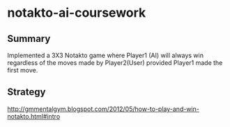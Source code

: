 # notakto-ai-coursework
## Summary ##
Implemented a 3X3 Notakto game where Player1 (AI) will always win regardless of the moves made by Player2(User) provided Player1 made the first move.

## Strategy ##
http://gmmentalgym.blogspot.com/2012/05/how-to-play-and-win-notakto.html#intro
